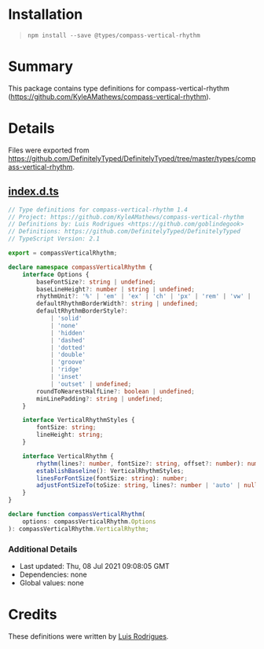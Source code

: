 # Installation
> `npm install --save @types/compass-vertical-rhythm`

# Summary
This package contains type definitions for compass-vertical-rhythm (https://github.com/KyleAMathews/compass-vertical-rhythm).

# Details
Files were exported from https://github.com/DefinitelyTyped/DefinitelyTyped/tree/master/types/compass-vertical-rhythm.
## [index.d.ts](https://github.com/DefinitelyTyped/DefinitelyTyped/tree/master/types/compass-vertical-rhythm/index.d.ts)
````ts
// Type definitions for compass-vertical-rhythm 1.4
// Project: https://github.com/KyleAMathews/compass-vertical-rhythm
// Definitions by: Luis Rodrigues <https://github.com/goblindegook>
// Definitions: https://github.com/DefinitelyTyped/DefinitelyTyped
// TypeScript Version: 2.1

export = compassVerticalRhythm;

declare namespace compassVerticalRhythm {
    interface Options {
        baseFontSize?: string | undefined;
        baseLineHeight?: number | string | undefined;
        rhythmUnit?: '%' | 'em' | 'ex' | 'ch' | 'px' | 'rem' | 'vw' | 'vh' | 'vmin' | undefined;
        defaultRhythmBorderWidth?: string | undefined;
        defaultRhythmBorderStyle?:
            | 'solid'
            | 'none'
            | 'hidden'
            | 'dashed'
            | 'dotted'
            | 'double'
            | 'groove'
            | 'ridge'
            | 'inset'
            | 'outset' | undefined;
        roundToNearestHalfLine?: boolean | undefined;
        minLinePadding?: string | undefined;
    }

    interface VerticalRhythmStyles {
        fontSize: string;
        lineHeight: string;
    }

    interface VerticalRhythm {
        rhythm(lines?: number, fontSize?: string, offset?: number): number;
        establishBaseline(): VerticalRhythmStyles;
        linesForFontSize(fontSize: string): number;
        adjustFontSizeTo(toSize: string, lines?: number | 'auto' | null, fromSize?: string): VerticalRhythmStyles;
    }
}

declare function compassVerticalRhythm(
    options: compassVerticalRhythm.Options
): compassVerticalRhythm.VerticalRhythm;

````

### Additional Details
 * Last updated: Thu, 08 Jul 2021 09:08:05 GMT
 * Dependencies: none
 * Global values: none

# Credits
These definitions were written by [Luis Rodrigues](https://github.com/goblindegook).
